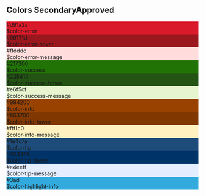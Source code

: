 <h2>Colors Secondary<span class="status approved">Approved</span></h2>
<div class="ndpl-component__colors ndpl-cf">
<div class="ndpl-component__color-container">
<div class="ndpl-component__color" style="background-color: rgb(217, 26, 42);">
<div>
#d91a2a<br>$color-error
</div>
</div>
</div><div class="ndpl-component__color-container">
<div class="ndpl-component__color" style="background-color: rgb(153, 23, 29);">
<div>
#99171d<br>$color-error-hover
</div>
</div>
</div><div class="ndpl-component__color-container">
<div class="ndpl-component__color" style="background-color: rgb(255, 221, 220);">
<div class="ndpl-dark-text">
#ffdddc<br>$color-error-message
</div>
</div>
</div><div class="ndpl-component__color-container">
<div class="ndpl-component__color" style="background-color: rgb(33, 115, 6);">
<div>
#217306<br>$color-success
</div>
</div>
</div><div class="ndpl-component__color-container">
<div class="ndpl-component__color" style="background-color: rgb(35, 84, 19);">
<div>
#235413<br>$color-success-hover
</div>
</div>
</div><div class="ndpl-component__color-container">
<div class="ndpl-component__color" style="background-color: rgb(230, 245, 207);">
<div class="ndpl-dark-text">
#e6f5cf<br>$color-success-message
</div>
</div>
</div><div class="ndpl-component__color-container">
<div class="ndpl-component__color" style="background-color: rgb(153, 66, 0);">
<div>
#994200<br>$color-info
</div>
</div>
</div><div class="ndpl-component__color-container">
<div class="ndpl-component__color" style="background-color: rgb(128, 55, 0);">
<div>
#803700<br>$color-info-hover
</div>
</div>
</div><div class="ndpl-component__color-container">
<div class="ndpl-component__color" style="background-color: rgb(255, 241, 192);">
<div class="ndpl-dark-text">
#fff1c0<br>$color-info-message
</div>
</div>
</div><div class="ndpl-component__color-container">
<div class="ndpl-component__color" style="background-color: rgb(30, 76, 122);">
<div>
#1e4c7a<br>$color-tip
</div>
</div>
</div><div class="ndpl-component__color-container">
<div class="ndpl-component__color" style="background-color: rgb(0, 52, 104);">
<div>
#003468<br>$color-tip-hover
</div>
</div>
</div><div class="ndpl-component__color-container">
<div class="ndpl-component__color" style="background-color: rgb(228, 238, 255);">
<div class="ndpl-dark-text">
#e4eeff<br>$color-tip-message
</div>
</div>
</div><div class="ndpl-component__color-container">
<div class="ndpl-component__color" style="background-color: rgb(51, 170, 221);">
<div>
#3ad<br>$color-highlight-info
</div>
</div>
</div>
</div>
